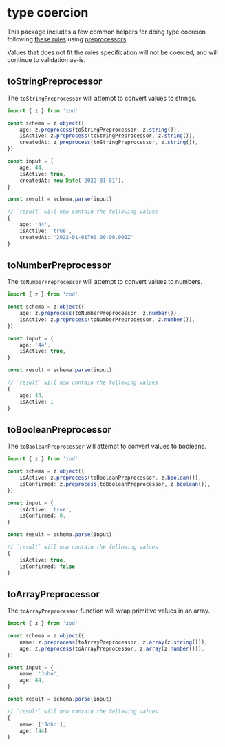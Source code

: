 # type coercion

This package includes a few common helpers for doing type coercion following [these rules](https://ajv.js.org/coercion.html) using [preprocessors](https://github.com/colinhacks/zod#preprocess).

Values that does not fit the rules specification will not be coerced, and will continue to validation as-is.

## toStringPreprocessor

The `toStringPreprocessor` will attempt to convert values to strings.

```typescript
import { z } from 'zod'

const schema = z.object({
    age: z.preprocess(toStringPreprocessor, z.string()),
    isActive: z.preprocess(toStringPreprocessor, z.string()),
    createdAt: z.preprocess(toStringPreprocessor, z.string()),
})

const input = {
    age: 44,
    isActive: true,
    createdAt: new Date('2022-01-01'),
}

const result = schema.parse(input)

// `result` will now contain the following values
{
    age: '44',
    isActive: 'true',
    createdAt: '2022-01-01T00:00:00.000Z'
}
```

## toNumberPreprocessor

The `toNumberPreprocessor` will attempt to convert values to numbers.

```typescript
import { z } from 'zod'

const schema = z.object({
    age: z.preprocess(toNumberPreprocessor, z.number()),
    isActive: z.preprocess(toNumberPreprocessor, z.number()),
})

const input = {
    age: '44',
    isActive: true,
}

const result = schema.parse(input)

// `result` will now contain the following values
{
    age: 44,
    isActive: 1
}
```

## toBooleanPreprocessor

The `toBooleanPreprocessor` will attempt to convert values to booleans.

```typescript
import { z } from 'zod'

const schema = z.object({
    isActive: z.preprocess(toBooleanPreprocessor, z.boolean()),
    isConfirmed: z.preprocess(toBooleanPreprocessor, z.boolean()),
})

const input = {
    isActive: 'true',
    isConfirmed: 0,
}

const result = schema.parse(input)

// `result` will now contain the following values
{
    isActive: true,
    isConfirmed: false
}
```

## toArrayPreprocessor

The `toArrayPreprocessor` function will wrap primitive values in an array.

```typescript
import { z } from 'zod'

const schema = z.object({
    name: z.preprocess(toArrayPreprocessor, z.array(z.string())),
    age: z.preprocess(toArrayPreprocessor, z.array(z.number())),
})

const input = {
    name: 'John',
    age: 44,
}

const result = schema.parse(input)

// `result` will now contain the following values
{
    name: ['John'],
    age: [44]
}
```
